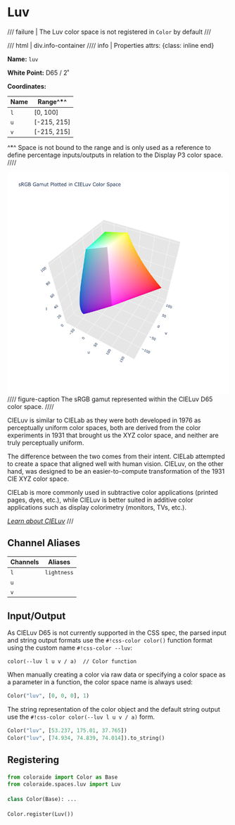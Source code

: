 # Luv

/// failure | The Luv color space is not registered in `Color` by default
///

/// html | div.info-container
//// info | Properties
    attrs: {class: inline end}

**Name:** `luv`

**White Point:** D65 / 2˚

**Coordinates:**

Name | Range^\*^
---- | ---------
`l`  | [0, 100]
`u`  | [-215, 215]
`v`  | [-215, 215]

^\*^ Space is not bound to the range and is only used as a reference to define percentage inputs/outputs in
relation to the Display P3 color space.
////

![CIELuv 3D](../images/luv-3d.png)
//// figure-caption
The sRGB gamut represented within the CIELuv D65 color space.
////

CIELuv is similar to CIELab as they were both developed in 1976 as perceptually uniform color spaces, both are derived
from the color experiments in 1931 that brought us the XYZ color space, and neither are truly perceptually uniform.

The difference between the two comes from their intent. CIELab attempted to create a space that aligned well with
human vision. CIELuv, on the other hand, was designed to be an easier-to-compute transformation of the 1931 CIE XYZ
color space.

CIELab is more commonly used in subtractive color applications (printed pages, dyes, etc.), while CIELuv is better
suited in additive color applications such as display colorimetry (monitors, TVs, etc.).

_[Learn about CIELuv](https://en.wikipedia.org/wiki/CIELuv)_
///

## Channel Aliases

Channels | Aliases
-------- | -------
`l`      | `lightness`
`u`      |
`v`      |

## Input/Output

As CIELuv D65 is not currently supported in the CSS spec, the parsed input and string output formats use the
`#!css-color color()` function format using the custom name `#!css-color --luv`:

```css-color
color(--luv l u v / a)  // Color function
```

When manually creating a color via raw data or specifying a color space as a parameter in a function, the color
space name is always used:

```py
Color("luv", [0, 0, 0], 1)
```

The string representation of the color object and the default string output use the
`#!css-color color(--luv l u v / a)` form.

```py play
Color("luv", [53.237, 175.01, 37.765])
Color("luv", [74.934, 74.839, 74.014]).to_string()
```

## Registering

```py
from coloraide import Color as Base
from coloraide.spaces.luv import Luv

class Color(Base): ...

Color.register(Luv())
```
